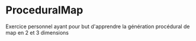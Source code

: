 # ProceduralMap
Exercice personnel ayant pour but d'apprendre la génération procédural de map en 2 et 3 dimensions 
